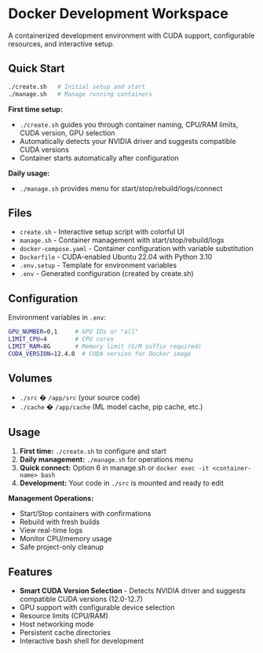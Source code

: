 # Docker Development Workspace

A containerized development environment with CUDA support, configurable resources, and interactive setup.

## Quick Start

```bash
./create.sh   # Initial setup and start
./manage.sh   # Manage running containers
```

**First time setup:**
- `./create.sh` guides you through container naming, CPU/RAM limits, CUDA version, GPU selection
- Automatically detects your NVIDIA driver and suggests compatible CUDA versions
- Container starts automatically after configuration

**Daily usage:**
- `./manage.sh` provides menu for start/stop/rebuild/logs/connect

## Files

- `create.sh` - Interactive setup script with colorful UI
- `manage.sh` - Container management with start/stop/rebuild/logs
- `docker-compose.yaml` - Container configuration with variable substitution
- `Dockerfile` - CUDA-enabled Ubuntu 22.04 with Python 3.10
- `.env.setup` - Template for environment variables
- `.env` - Generated configuration (created by create.sh)

## Configuration

Environment variables in `.env`:
```bash
GPU_NUMBER=0,1     # GPU IDs or "all"
LIMIT_CPU=4        # CPU cores
LIMIT_RAM=8G       # Memory limit (G/M suffix required)
CUDA_VERSION=12.4.0  # CUDA version for Docker image
```

## Volumes

- `./src` � `/app/src` (your source code)
- `./cache` � `/app/cache` (ML model cache, pip cache, etc.)

## Usage

1. **First time:** `./create.sh` to configure and start
2. **Daily management:** `./manage.sh` for operations menu
3. **Quick connect:** Option 6 in manage.sh or `docker exec -it <container-name> bash`
4. **Development:** Your code in `./src` is mounted and ready to edit

**Management Operations:**
- Start/Stop containers with confirmations
- Rebuild with fresh builds  
- View real-time logs
- Monitor CPU/memory usage
- Safe project-only cleanup

## Features

- **Smart CUDA Version Selection** - Detects NVIDIA driver and suggests compatible CUDA versions (12.0-12.7)
- GPU support with configurable device selection
- Resource limits (CPU/RAM) 
- Host networking mode
- Persistent cache directories
- Interactive bash shell for development